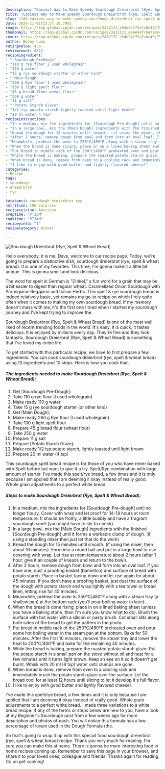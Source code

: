 ```yaml
---
description: "Easiest Way to Make Speedy Sourdough Dreierbrot (Rye, Spelt &amp;amp; Wheat Bread)"
title: "Easiest Way to Make Speedy Sourdough Dreierbrot (Rye, Spelt &amp;amp; Wheat Bread)"
slug: 1180-easiest-way-to-make-speedy-sourdough-dreierbrot-rye-spelt-and-amp-wheat-bread
date: 2020-11-01T23:27:18.794Z
image: https://img-global.cpcdn.com/recipes/2432172_e84e94f79a7a0c46/751x532cq70/sourdough-dreierbrot-rye-spelt-wheat-bread-recipe-main-photo.jpg
thumbnail: https://img-global.cpcdn.com/recipes/2432172_e84e94f79a7a0c46/751x532cq70/sourdough-dreierbrot-rye-spelt-wheat-bread-recipe-main-photo.jpg
cover: https://img-global.cpcdn.com/recipes/2432172_e84e94f79a7a0c46/751x532cq70/sourdough-dreierbrot-rye-spelt-wheat-bread-recipe-main-photo.jpg
author: Bobby Luna
ratingvalue: 4.6
reviewcount: 4812
recipeingredient:
- " Sourdough PreDough"
- "110 g rye flour I used wholegrain"
- "110 g water"
- "15 g rye sourdough starter or other kind"
- " Main Dough"
- "260 g Rye flour I used wholegrain"
- "130 g light spelt flour"
- "45 g bread flour wheat flour"
- "250 g water"
- "11 g salt"
- " Potato Starch Glaze"
- "1/2 tsp potato starch lightly toasted until light brown"
- "20 ml water 4 tsp"
recipeinstructions:
- "In a medium, mix the ingredients for [Sourdough Pre-dough] until no longer floury. Cover with wrap and let proof for 14-18 hours at room temperature. It should be frothy, a little bubbly and have a fragrant sourdough smell (you might have to stir to check)."
- "In a large bowl, mix the [Main Dough] ingredients with the finished [Sourdough Pre-dough] until it forms a workable clump of dough. (if using a standing mixer then just let that do the work)"
- "Knead the dough for 15 minutes until smooth. (if using the mixer, then about 10 minutes). Form into a round ball and put in a large bowl to rise covering with wrap. Let rise at room temperature about 2 hours (after 1 hour, give it an couple of kneads and return to the bowl)."
- "After 2 hours, remove dough from bowl and form into an oval loaf. If you have one, dust a proofing basket (banneton) and surface of bread with potato starch. Place in basket facing down and let rise again for about 45 minutes. If you don&#39;t have a proofing basket, just dust the surface of the dough with potato starch and wrap lightly with a tea towel or bread linen, letting rise for 45 minutes."
- "Meanwhile, preheat the oven to 250°C/480°F along with a steam tray (a shallow pan) at the bottom rack (you&#39;ll pour boiling water in later)."
- "When the bread is done rising, place in on a lined baking sheet (unless you have a baking stone, then I&#39;m sure you know what to do). Brush the surface with hot water with a silicon or pasty brush. Cut small slits along both sides of the bread to get the pattern in the photo."
- "Put bread in middle rack of the 250°C/480°F preheated oven and pour some hot boiling water in the steam pan at the bottom. Bake for 50 minutes. After the first 10 minutes, remove the steam tray and lower the heat to 200°C/400°F and bake for the remaining 40 minutes."
- "While the bread is baking, prepare the roasted potato starch glaze: Put the potato starch in a small pan on the stove without oil and heat for a few minutes until it turns light brown. Keep an eye on it so it doesn&#39;t get burnt. Whisk with 20 ml (4 tsp) water until clumps are gone."
- "When bread is done, remove from oven to a cooling rack and immediately brush the potato starch glaze over the surface. Let the bread cool for at least 12 hours until slicing to let it develop it&#39;s full flavor."
- "I like to enjoy with good butter and lightly flavored cheese!"
categories:
- Recipe
tags:
- sourdough
- dreierbrot
- rye

katakunci: sourdough dreierbrot rye 
nutrition: 106 calories
recipecuisine: American
preptime: "PT13M"
cooktime: "PT34M"
recipeyield: "1"
recipecategory: Dinner

---
```



![Sourdough Dreierbrot (Rye, Spelt &amp; Wheat Bread)](https://img-global.cpcdn.com/recipes/2432172_e84e94f79a7a0c46/751x532cq70/sourdough-dreierbrot-rye-spelt-wheat-bread-recipe-main-photo.jpg)

Hello everybody, it is me, Dave, welcome to our recipe page. Today, we're going to prepare a distinctive dish, sourdough dreierbrot (rye, spelt &amp; wheat bread). It is one of my favorites. This time, I'm gonna make it a little bit unique. This is gonna smell and look delicious.

The word for spelt in German is &#34;Dinkel,&#34; a fun word for a grain that may be a bit easier to digest than regular wheat. Caramelized Onion Sourdough with Parmigiano-Reggiano and Italian Herbs. This spelt &amp; rye sourdough bread is indeed relatively basic, yet remains my go-to recipe on which I rely quite often when it comes to making my own sourdough bread. If my memory doesn&#39;t mess with me, it&#39;s the first one I tried when I started my sourdough journey and I&#39;ve kept trying to improve the.

Sourdough Dreierbrot (Rye, Spelt &amp; Wheat Bread) is one of the most well liked of recent trending foods in the world. It's easy, it is quick, it tastes delicious. It is enjoyed by millions every day. They're fine and they look fantastic. Sourdough Dreierbrot (Rye, Spelt &amp; Wheat Bread) is something that I've loved my entire life.


To get started with this particular recipe, we have to first prepare a few ingredients. You can cook sourdough dreierbrot (rye, spelt &amp; wheat bread) using 13 ingredients and 10 steps. Here is how you cook that.

<!--inarticleads1-->

##### The ingredients needed to make Sourdough Dreierbrot (Rye, Spelt &amp; Wheat Bread):

1. Get  [Sourdough Pre-Dough]:
1. Take 110 g rye flour (I used wholegrain)
1. Make ready 110 g water
1. Take 15 g rye sourdough starter (or other kind)
1. Get  [Main Dough]:
1. Make ready 260 g Rye flour (I used wholegrain)
1. Take 130 g light spelt flour
1. Prepare 45 g bread flour (wheat flour)
1. Take 250 g water
1. Prepare 11 g salt
1. Prepare  [Potato Starch Glaze]:
1. Make ready 1/2 tsp potato starch, lightly toasted until light brown
1. Prepare 20 ml water (4 tsp)


This sourdough spelt bread recipe is for those of you who have never baked with Spelt before but want to give it a try. Spelt/Rye combination with large amount of starter. I&#39;ve made this spelt/rye bread, a few times and it is only because I am spoiled that I am deeming it okay instead of really good. Whole grain adjustments to a perfect white bread. 

<!--inarticleads2-->

##### Steps to make Sourdough Dreierbrot (Rye, Spelt &amp; Wheat Bread):

1. In a medium, mix the ingredients for [Sourdough Pre-dough] until no longer floury. Cover with wrap and let proof for 14-18 hours at room temperature. It should be frothy, a little bubbly and have a fragrant sourdough smell (you might have to stir to check).
1. In a large bowl, mix the [Main Dough] ingredients with the finished [Sourdough Pre-dough] until it forms a workable clump of dough. (if using a standing mixer then just let that do the work)
1. Knead the dough for 15 minutes until smooth. (if using the mixer, then about 10 minutes). Form into a round ball and put in a large bowl to rise covering with wrap. Let rise at room temperature about 2 hours (after 1 hour, give it an couple of kneads and return to the bowl).
1. After 2 hours, remove dough from bowl and form into an oval loaf. If you have one, dust a proofing basket (banneton) and surface of bread with potato starch. Place in basket facing down and let rise again for about 45 minutes. If you don&#39;t have a proofing basket, just dust the surface of the dough with potato starch and wrap lightly with a tea towel or bread linen, letting rise for 45 minutes.
1. Meanwhile, preheat the oven to 250°C/480°F along with a steam tray (a shallow pan) at the bottom rack (you&#39;ll pour boiling water in later).
1. When the bread is done rising, place in on a lined baking sheet (unless you have a baking stone, then I&#39;m sure you know what to do). Brush the surface with hot water with a silicon or pasty brush. Cut small slits along both sides of the bread to get the pattern in the photo.
1. Put bread in middle rack of the 250°C/480°F preheated oven and pour some hot boiling water in the steam pan at the bottom. Bake for 50 minutes. After the first 10 minutes, remove the steam tray and lower the heat to 200°C/400°F and bake for the remaining 40 minutes.
1. While the bread is baking, prepare the roasted potato starch glaze: Put the potato starch in a small pan on the stove without oil and heat for a few minutes until it turns light brown. Keep an eye on it so it doesn&#39;t get burnt. Whisk with 20 ml (4 tsp) water until clumps are gone.
1. When bread is done, remove from oven to a cooling rack and immediately brush the potato starch glaze over the surface. Let the bread cool for at least 12 hours until slicing to let it develop it&#39;s full flavor.
1. I like to enjoy with good butter and lightly flavored cheese!


I&#39;ve made this spelt/rye bread, a few times and it is only because I am spoiled that I am deeming it okay instead of really good. Whole grain adjustments to a perfect white bread. I made three variations to a white bread recipe. If any of the terms or steps below are new to you, have a look at my Beginner&#39;s Sourdough post from a few weeks ago for more description and photos of each. You will notice this formula has a low percentage of levain used in the Dough Formula (the. 

So that's going to wrap it up with this special food sourdough dreierbrot (rye, spelt &amp; wheat bread) recipe. Thank you very much for reading. I'm sure you can make this at home. There is gonna be more interesting food in home recipes coming up. Remember to save this page in your browser, and share it to your loved ones, colleague and friends. Thanks again for reading. Go on get cooking!
